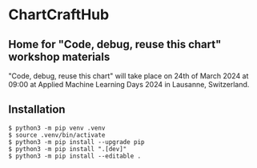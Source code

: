 # ChartCraftHub
## Home for "Code, debug, reuse this chart" workshop materials
"Code, debug, reuse this chart" will take place on 24th of March 2024 at 09:00 at Applied Machine Learning Days 2024 in Lausanne, Switzerland.

## Installation
```shell
$ python3 -m pip venv .venv
$ source .venv/bin/activate
$ python3 -m pip install --upgrade pip
$ python3 -m pip install ".[dev]"
$ python3 -m pip install --editable .
```
